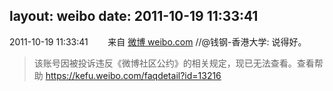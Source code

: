 layout: weibo
date: 2011-10-19 11:33:41
---
<meta name="referrer" content="no-referrer" />

2011-10-19 11:33:41  &nbsp;&nbsp;&nbsp;&nbsp;&nbsp;&nbsp; 来自 <a href="http://weibo.com/" rel="nofollow">微博 weibo.com</a>
//@钱钢-香港大学: 说得好。
>  该账号因被投诉违反《微博社区公约》的相关规定，现已无法查看。查看帮助 https://kefu.weibo.com/faqdetail?id=13216
